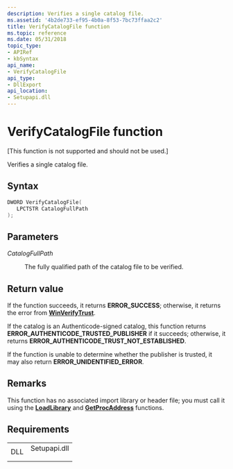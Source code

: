 ```yaml
---
description: Verifies a single catalog file.
ms.assetid: '4b2de733-ef95-4b0a-8f53-7bc73ffaa2c2'
title: VerifyCatalogFile function
ms.topic: reference
ms.date: 05/31/2018
topic_type: 
- APIRef
- kbSyntax
api_name: 
- VerifyCatalogFile
api_type: 
- DllExport
api_location: 
- Setupapi.dll
---
```


# VerifyCatalogFile function

\[This function is not supported and should not be used.\]

Verifies a single catalog file.

## Syntax


```C++
DWORD VerifyCatalogFile(
   LPCTSTR CatalogFullPath
);
```



## Parameters

<dl> <dt>

*CatalogFullPath* 
</dt> <dd>

The fully qualified path of the catalog file to be verified.

</dd> </dl>

## Return value

If the function succeeds, it returns **ERROR\_SUCCESS**; otherwise, it returns the error from [**WinVerifyTrust**](/windows/win32/api/wintrust/nf-wintrust-winverifytrust).

If the catalog is an Authenticode-signed catalog, this function returns **ERROR\_AUTHENTICODE\_TRUSTED\_PUBLISHER** if it succeeds; otherwise, it returns **ERROR\_AUTHENTICODE\_TRUST\_NOT\_ESTABLISHED**.

If the function is unable to determine whether the publisher is trusted, it may also return **ERROR\_UNIDENTIFIED\_ERROR**.

## Remarks

This function has no associated import library or header file; you must call it using the [**LoadLibrary**](/windows/win32/api/libloaderapi/nf-libloaderapi-loadlibrarya) and [**GetProcAddress**](/windows/win32/api/libloaderapi/nf-libloaderapi-getprocaddress) functions.

## Requirements



|                |                                                                                         |
|----------------|-----------------------------------------------------------------------------------------|
| DLL<br/> | <dl> <dt>Setupapi.dll</dt> </dl> |



 

 
